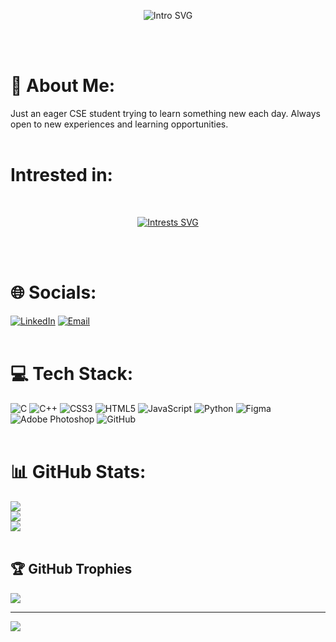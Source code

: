 <p align="center">
  <img src="https://readme-typing-svg.herokuapp.com?font=Montserrat&weight=700&size=30&letterSpacing=large&duration=4000&pause=500&color=F634F7C5&center=true&vCenter=true&width=435&lines=Hi+there+%F0%9F%91%8B;This+side+Manav+Sharma." align="center" alt="Intro SVG" />
</p>
<br><br>
 
# 💫 About Me:
Just an eager CSE student trying to learn something new each day. 
Always open to new experiences and learning opportunities.
<br><br>

# Intrested in:
<br>
<p align="center">
<a href="https://github.com/HattoriMan"><img src="https://readme-typing-svg.herokuapp.com?font=Montserrat&weight=500&size=25&pause=1000&center=true&vCenter=true&width=435&lines=Competitive+Programming;Machine+Learning;Web+Development;App+Development" alt="Intrests SVG"/></a>
</p>
<br><br>

# 🌐 Socials:
<!-- [![Instagram](https://img.shields.io/badge/Instagram-%23E4405F.svg?logo=Instagram&logoColor=white)](https://instagram.com/) -->
[![LinkedIn](https://img.shields.io/badge/LinkedIn-%230077B5.svg?logo=linkedin&logoColor=white)](https://linkedin.com/in/manav-sharma-42aa27324/)
[![Email](https://img.shields.io/badge/Email-D14836?logo=gmail&logoColor=white)](mailto:manavs19102006@gmail.com?subject=Hello%20from%20GitHub) 
<br><br>

# 💻 Tech Stack:
![C](https://img.shields.io/badge/c-%2300599C.svg?style=plastic&logo=c&logoColor=white) 
![C++](https://img.shields.io/badge/c++-%2300599C.svg?style=plastic&logo=c%2B%2B&logoColor=white) 
![CSS3](https://img.shields.io/badge/css3-%231572B6.svg?style=plastic&logo=css3&logoColor=white) 
![HTML5](https://img.shields.io/badge/html5-%23E34F26.svg?style=plastic&logo=html5&logoColor=white) 
![JavaScript](https://img.shields.io/badge/javascript-%23323330.svg?style=plastic&logo=javascript&logoColor=%23F7DF1E) 
![Python](https://img.shields.io/badge/python-3670A0?style=plastic&logo=python&logoColor=ffdd54) 
![Figma](https://img.shields.io/badge/figma-%23F24E1E.svg?style=plastic&logo=figma&logoColor=white) 
![Adobe Photoshop](https://img.shields.io/badge/adobe%20photoshop-%2331A8FF.svg?style=plastic&logo=adobe%20photoshop&logoColor=white) 
![GitHub](https://img.shields.io/badge/github-%23121011.svg?style=plastic&logo=github&logoColor=white)
<br><br>

# 📊 GitHub Stats:
![](https://github-readme-stats.vercel.app/api?username=HattoriMan&theme=dark&hide_border=false&include_all_commits=false&count_private=false&cache_seconds=0)<br/>
![](https://nirzak-streak-stats.vercel.app/?user=HattoriMan&theme=dark&hide_border=false&cache_seconds=0)<br/>
![](https://github-readme-stats.vercel.app/api/top-langs/?username=HattoriMan&theme=dark&hide_border=false&include_all_commits=false&count_private=false&layout=compact&cache_seconds=0)
<br><br>

## 🏆 GitHub Trophies
![](https://github-profile-trophy.vercel.app/?username=HattoriMan&theme=radical&no-frame=false&no-bg=true&margin-w=4)

---
[![](https://visitcount.itsvg.in/api?id=HattoriMan&icon=0&color=0)](https://visitcount.itsvg.in)
